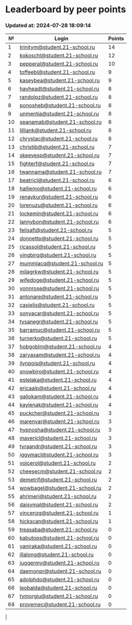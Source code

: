 # Leaderboard by peer points

### Updated at: 2024-07-28 18:09:14

| № | Login | Points |
|---|-------|--------|
|1|trinitym@student.21-school.ru|14|
|2|kokoschl@student.21-school.ru|12|
|3|pepperal@student.21-school.ru|10|
|4|toffeebl@student.21-school.ru|9|
|5|kaseybea@student.21-school.ru|9|
|6|hayheadt@student.21-school.ru|8|
|7|randolpz@student.21-school.ru|8|
|8|ponosheb@student.21-school.ru|8|
|9|unmentia@student.21-school.ru|8|
|10|seanamab@student.21-school.ru|8|
|11|lilliank@student.21-school.ru|8|
|12|chrystac@student.21-school.ru|8|
|13|christib@student.21-school.ru|7|
|14|skeevesp@student.21-school.ru|7|
|15|fighterf@student.21-school.ru|7|
|16|twannama@student.21-school.ru|7|
|17|beatricl@student.21-school.ru|6|
|18|halliemo@student.21-school.ru|6|
|19|renaykur@student.21-school.ru|6|
|20|lorenuzu@student.21-school.ru|6|
|21|lockemin@student.21-school.ru|6|
|22|lannybon@student.21-school.ru|6|
|23|felisafi@student.21-school.ru|5|
|24|donnettp@student.21-school.ru|5|
|25|ricassol@student.21-school.ru|5|
|26|yingbirg@student.21-school.ru|5|
|27|mummjacq@student.21-school.ru|5|
|28|milagrkw@student.21-school.ru|5|
|29|wifedoge@student.21-school.ru|5|
|30|yonnrose@student.21-school.ru|5|
|31|antonare@student.21-school.ru|5|
|32|casielis@student.21-school.ru|5|
|33|sonyacar@student.21-school.ru|5|
|34|tysanegr@student.21-school.ru|5|
|35|barramuc@student.21-school.ru|5|
|36|turnerko@student.21-school.ru|5|
|37|hobgoblm@student.21-school.ru|4|
|38|zaryasam@student.21-school.ru|4|
|39|ilynpois@student.21-school.ru|4|
|40|snowbiro@student.21-school.ru|4|
|41|estelaka@student.21-school.ru|4|
|42|ericaalp@student.21-school.ru|4|
|43|galiokam@student.21-school.ru|4|
|44|kaylenak@student.21-school.ru|4|
|45|puckcher@student.21-school.ru|3|
|46|marenvar@student.21-school.ru|3|
|47|hypnosha@student.21-school.ru|3|
|48|mavericl@student.21-school.ru|3|
|49|tyraandr@student.21-school.ru|3|
|50|iggymacl@student.21-school.ru|3|
|51|voicerol@student.21-school.ru|2|
|52|cheesecm@student.21-school.ru|2|
|53|demetrif@student.21-school.ru|2|
|54|wowbagel@student.21-school.ru|2|
|55|ahrimeri@student.21-school.ru|2|
|56|daisymal@student.21-school.ru|2|
|57|vincenzg@student.21-school.ru|1|
|58|hickscan@student.21-school.ru|1|
|59|treasaba@student.21-school.ru|0|
|60|kabutops@student.21-school.ru|0|
|61|yaniraka@student.21-school.ru|0|
|62|illalong@student.21-school.ru|0|
|63|juggermy@student.21-school.ru|0|
|64|daemonpr@student.21-school.ru|0|
|65|adolphdo@student.21-school.ru|0|
|66|leobalda@student.21-school.ru|0|
|67|tymorgiu@student.21-school.ru|0|
|68|provemec@student.21-school.ru|0|
|
